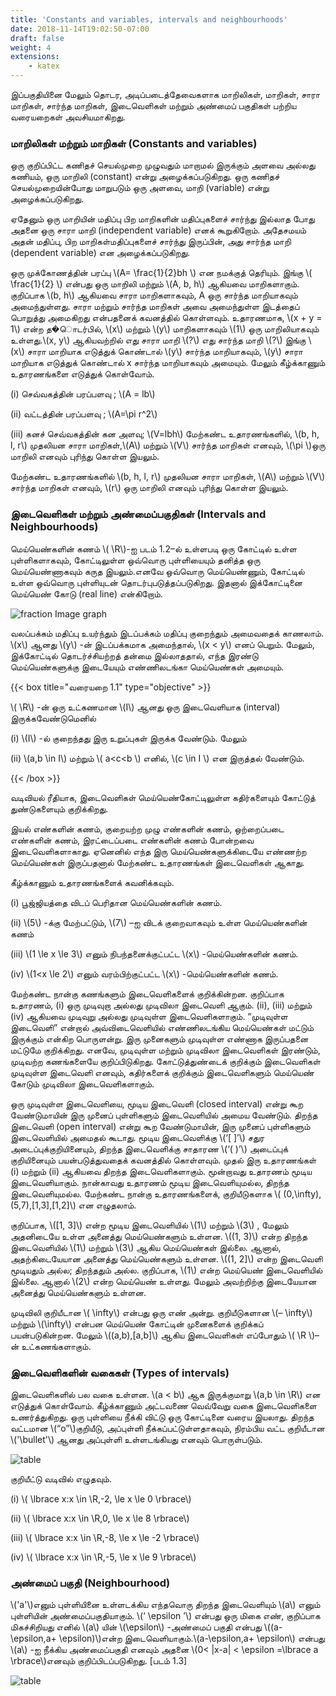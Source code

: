 ```yaml
---
title: 'Constants and variables, intervals and neighbourhoods'
date: 2018-11-14T19:02:50-07:00
draft: false
weight: 4
extensions:
    - katex
---
```



இப்பகுதியினை மேலும் தொடர, அடிப்படைத்தேவைகளாக மாறிலிகள், மாறிகள், சாரா மாறிகள், சார்ந்த மாறிகள், இடைவெளிகள் மற்றும் அண்மைப் பகுதிகள் பற்றிய வரையறைகள்
அவசியமாகிறது.


### மாறிலிகள் மற்றும் மாறிகள் (Constants and variables)

ஒரு குறிப்பிட்ட கணிதச் செயல்முறை முழுவதும் மாறாமல் இருக்கும் அளவை அல்லது கணியம், ஒரு மாறிலி (constant) என்று அழைக்கப்படுகிறது. ஒரு கணிதச் செயல்முறையின்போது
மாறுபடும் ஒரு அளவை, மாறி (variable) என்று அழைக்கப்படுகிறது.

ஏதேனும் ஒரு மாறியின் மதிப்பு பிற மாறிகளின் மதிப்புகளைச் சார்ந்து இல்லாத போது அதனை ஒரு சாரா மாறி (independent variable) எனக் கூறுகிறோம். அதேசமயம் அதன் மதிப்பு, 
பிற மாறிகள்மதிப்புகளைச் சார்ந்து இருப்பின், அது சார்ந்த மாறி (dependent variable) என அழைக்கப்படுகிறது.

ஒரு முக்கோணத்தின் பரப்பு \\(A= \frac{1}{2}bh \\) என நமக்குத் தெரியும். இங்கு  \\( \frac{1}{2} \\) என்பது ஒரு மாறிலி மற்றும் \\(A, b, h\\) ஆகியவை மாறிகளாகும். குறிப்பாக \\(b, h\\) 
ஆகியவை சாரா மாறிகளாகவும், A ஒரு சார்ந்த மாறியாகவும் அமைந்துள்ளது. சாரா மற்றும் சார்ந்த மாறிகள் அவை அமைந்துள்ள இடத்தைப் பொறுத்து அமைகிறது என்பதனைக் கவனத்தில்
 கொள்ளவும். உதாரணமாக, \\(x + y = 1\\) என்ற த�ொடர்பில், \\(x\\) மற்றும் \\(y\\) மாறிகளாகவும் \\(1\\) ஒரு மாறிலியாகவும் உள்ளது.\\(x, y\\)  ஆகியவற்றில் எது சாரா மாறி \\(?\\) எது 
 சார்ந்த மாறி \\(?\\) இங்கு \\(x\\) சாரா மாறியாக எடுத்துக் கொண்டால் \\(y\\) சார்ந்த மாறியாகவும், \\(y\\) சாரா மாறியாக எடுத்துக் கொண்டால் x சார்ந்த  மாறியாகவும் அமையும். மேலும்
  கீழ்க்காணும் உதாரணங்களை எடுத்துக் கொள்வோம்.

(i) செவ்வகத்தின் பரப்பளவு ; \\(A = lb\\)

(ii) வட்டத்தின் பரப்பளவு ;   \\(A=\pi r^2\\)

(iii) கனச் செவ்வகத்தின் கன அளவு; \\(V=lbh\\) மேற்கண்ட உதாரணங்களில், \\(b, h, l, r\\) முதலியன சாரா மாறிகள்,\\(A\\) மற்றும் \\(V\\) சார்ந்த மாறிகள்  எனவும்,
 \\(\pi \\)ஒரு மாறிலி எனவும்  புரிந்து கொள்ள இயலும்.

மேற்கண்ட உதாரணங்களில் \\(b, h, l, r\\) முதலியன சாரா மாறிகள், \\(A\\) மற்றும் \\(V\\) சார்ந்த மாறிகள் எனவும், \\(r\\) ஒரு மாறிலி எனவும் புரிந்து கொள்ள இயலும்.

### இடைவெளிகள் மற்றும் அண்மைப்பகுதிகள் (Intervals and Neighbourhoods)

மெய்யெண்களின் கணம் \\( \R\\)-ஐ படம் 1.2–ல் உள்ளபடி ஒரு கோட்டில் உள்ள புள்ளிகளாகவும், கோட்டிலுள்ள ஒவ்வொரு புள்ளியையும் தனித்த ஒரு மெய்யெண்ணாகவும் கருத இயலும்.எனவே
ஒவ்வொரு மெய்யெண்ணும், கோட்டில் உள்ள ஒவ்வொரு புள்ளியுடன் தொடர்புபடுத்தப்படுகிறது. இதனால் இக்கோட்டினை மெய்யெண் கோடு (real line) என்கிறோம்.

 ![fraction Image graph](/books/11-maths/part-1/sets\constants-and-variables-intervals-and-neighbourhoods/constants-img1.png "MarineGEO logo")

வலப்பக்கம் மதிப்பு உயர்ந்தும் இடப்பக்கம் மதிப்பு குறைந்தும் அமைவதைக் காணலாம். \\(x\\) ஆனது \\(y\\) -ன் இடப்பக்கமாக அமைந்தால், \\(x < y\\) எனப் பெறும். மேலும், இக்கோட்டில்
தொடர்ச்சியற்றத் தன்மை இல்லாததால், எந்த இரண்டு மெய்யெண்களுக்கு இடையேயும் எண்ணிலடங்கா மெய்யெண்கள் அமையும்.

{{< box title="வரையறை 1.1" type="objective" >}}

\\( \R\\) -ன் ஒரு உட்கணமான \\(I\\) ஆனது ஒரு இடைவெளியாக (interval) இருக்கவேண்டுமெனில்

(i) \\(I\\) -ல் குறைந்தது இரு உறுப்புகள் இருக்க வேண்டும். மேலும்

(ii) \\(a,b \in I\\) மற்றும் \\( a<c<b \\) எனில், \\(c \in I \\) என இருத்தல் வேண்டும்.

{{< /box >}}
 

 வடிவியல் ரீதியாக, இடைவெளிகள் மெய்யெண்கோட்டிலுள்ள கதிர்களையும் கோட்டுத் துண்டுகளையும் குறிக்கிறது.

இயல் எண்களின் கணம், குறையற்ற முழு எண்களின் கணம், ஒற்றைப்படை எண்களின் கணம், இரட்டைப்படை எண்களின் கணம் போன்றவை இடைவெளிகளாகாது. ஏனெனில் எந்த
இரு மெய்யெண்களுக்கிடையே எண்ணற்ற மெய்யெண்கள் இருப்பதனால் மேற்கண்ட உதாரணங்கள் இடைவெளிகள் ஆகாது.

கீழ்க்காணும் உதாரணங்களைக் கவனிக்கவும்.

(i) பூஜ்ஜியத்தை விடப் பெரிதான மெய்யெண்களின் கணம்.

(ii) \\(5\\) -க்கு மேற்பட்டும், \\(7\\) –ஐ விடக் குறைவாகவும் உள்ள மெய்யெண்களின் கணம்

(iii) \\(1 \le x \le 3\\) எனும் நிபந்தனைக்குட்பட்ட \\(x\\) -மெய்யெண்களின் கணம்.

(iv) \\(1<x \le 2\\) எனும் வரம்பிற்குட்பட்ட \\(x\\) -மெய்யெண்களின் கணம்.

மேற்கண்ட நான்கு கணங்களும் இடைவெளிகளைக் குறிக்கின்றன. குறிப்பாக உதாரணம், (i) ஒரு முடிவுறா அல்லது முடிவிலா இடைவெளி ஆகும். (ii), (iii) மற்றும் (iv) ஆகியவை முடிவுறு
அல்லது முடிவுள்ள இடைவெளிகளாகும். “முடிவுள்ள இடைவெளி” என்றால் அவ்விடைவெளியில் எண்ணிலடங்கிய மெய்யெண்கள் மட்டும் இருக்கும் என்கிற பொருளன்று. இரு முனைகளும்
முடிவுள்ள எண்ணாக இருப்பதனை மட்டுமே குறிக்கிறது. எனவே, முடிவுள்ள மற்றும் முடிவிலா இடைவெளிகள் இரண்டும், முடிவற்ற கணங்களையே குறிப்பிடுகிறது. கோட்டுத்துண்டைக் குறிக்கும்
இடைவெளிகள் முடிவுள்ள இடைவெளி எனவும், கதிர்களைக் குறிக்கும் இடைவெளிகளும் மெய்யெண் கோடும் முடிவிலா இடைவெளிகளாகும்.

ஒரு முடிவுள்ள இடைவெளியை, மூடிய இடைவெளி (closed interval) என்று கூற வேண்டுமாயின் இரு முனைப் புள்ளிகளும் இடைவெளியில் அமைய வேண்டும். திறந்த இடைவெளி (open interval)
என்று கூற வேண்டுமாயின், இரு முனைப் புள்ளிகளும் இடைவெளியில் அமைதல் கூடாது. மூடிய இடைவெளிக்கு \\(‘[ ]’\\) சதுர அடைப்புக்குறியினையும், திறந்த இடைவெளிக்கு சாதாரண 
\\(‘( )’\\) அடைப்புக் குறியினையும் பயன்படுத்துவதைக் கவனத்தில் கொள்ளவும். முதல் இரு உதாரணங்கள் (i) மற்றும் (ii) ஆகியவை திறந்த இடைவெளிகளாகும். மூன்றாவது உதாரணம்
 மூடிய இடைவெளியாகும். நான்காவது உதாரணம் மூடிய இடைவெளியுமல்ல, திறந்த இடைவெளியுமல்ல. மேற்கண்ட நான்கு உதாரணங்களைக், குறியீடுகளாக \\( (0,\infty),(5,7),[1,3],[1,2]\\)
  என எழுதலாம்.

குறிப்பாக, \\([1, 3]\\) என்ற மூடிய இடைவெளியில் \\(1\\) மற்றும் \\(3\\) , மேலும் அதனிடையே உள்ள அனைத்து மெய்யெண்களும் உள்ளன. \\((1, 3)\\) என்ற திறந்த இடைவெளியில் \\(1\\)
 மற்றும் \\(3\\) ஆகிய மெய்யெண்கள் இல்லை. ஆனால், அதற்கிடையேயான அனைத்து மெய்யெண்களும் உள்ளன. \\((1, 2]\\) என்ற இடைவெளி மூடியதும் அல்ல; திறந்ததும் அல்ல. குறிப்பாக,
  \\(1\\) என்ற மெய்யெண் இடைவெளியில் இல்லை. ஆனால் \\(2\\) என்ற மெய்யெண் உள்ளது. மேலும் அவற்றிற்கு இடையேயான அனைத்து மெய்யெண்களும் உள்ளன.

முடிவிலி குறியீடான \\( \infty\\) என்பது ஒரு எண் அன்று. குறியீடுகளான \\(– \infty\\) மற்றும் \\(\infty\\) என்பன மெய்யெண் கோட்டின் முனைகளைக் குறிக்கப் பயன்படுகின்றன. மேலும் \\((a,b),[a,b]\\)
 ஆகிய இடைவெளிகள் எப்போதும் \\( \R \\)–ன் உட்கணங்களாகும்.

### இடைவெளிகளின் வகைகள் (Types of intervals)

இடைவெளிகளில் பல வகை உள்ளன. \\(a < b\\) ஆக இருக்குமாறு \\(a,b \in \R\\) என எடுத்துக் கொள்வோம். கீழ்க்காணும் அட்டவணை வெவ்வேறு வகை இடைவெளிகளை உணர்த்துகிறது. ஒரு
புள்ளியை நீக்கி விட்டு ஒரு கோட்டினை வரைய இயலாது. திறந்த வட்டமான \\(“o”\\)குறியீடு, அப்புள்ளி நீக்கப்பட்டுள்ளதாகவும், நிரம்பிய வட்ட குறியீடான \\('\bullet'\\) ஆனது அப்புள்ளி உள்ளடங்கியது எனவும் பொருள்படும்.

![table](/books/11-maths/part-1/sets\constants-and-variables-intervals-and-neighbourhoods/constants-img2.png "MarineGEO logo")

குறியீட்டு வடிவில் எழுதவும்.

(i) \\( \lbrace x:x \in \R,-2, \le x \le 0 \rbrace\\) 

 (ii) \\( \lbrace x:x \in \R,0, \le x \le 8 \rbrace\\)

(iii) \\( \lbrace x:x \in \R,-8, \le x \le -2 \rbrace\\)  

 (iv) \\( \lbrace x:x \in \R,-5, \le x \le 9 \rbrace\\)

### அண்மைப் பகுதி (Neighbourhood)

\\('a'\\)எனும் புள்ளியினை உள்ளடக்கிய எந்தவொரு திறந்த இடைவெளியும் \\(a\\) எனும் புள்ளியின்
அண்மைப்பகுதியாகும். \\(‘ \epsilon ’\\) என்பது ஒரு மிகை எண், குறிப்பாக மிகச்சிறியது எனில் \\(a\\) யின் \\(\epsilon\\) -அண்மைப் பகுதி என்பது \\((a- \epsilon,a+ \epsilon)\\)என்ற 
இடைவெளியாகும்.\\(a-\epsilon,a+ \epsilon\\) என்பது \\(a\\) -ஐ நீக்கிய அண்மைப்பகுதி எனவும் அதனை \\(0< |x-a| < \epsilon =\lbrace a \rbrace\\)எனவும் குறிப்பிடப்படுகிறது. [படம் 1.3]

![table](/books/11-maths/part-1/sets\constants-and-variables-intervals-and-neighbourhoods/constants-img3.png "MarineGEO logo")